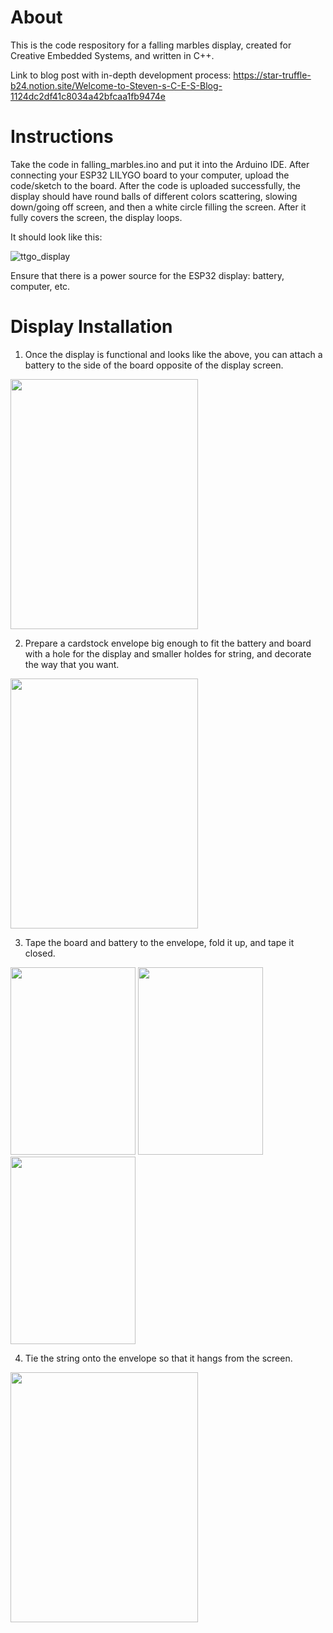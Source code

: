 # About
This is the code respository for a falling marbles display, created for Creative Embedded Systems, and written in C++.

Link to blog post with in-depth development process: https://star-truffle-b24.notion.site/Welcome-to-Steven-s-C-E-S-Blog-1124dc2df41c8034a42bfcaa1fb9474e

# Instructions
Take the code in falling_marbles.ino and put it into the Arduino IDE. After connecting your ESP32 LILYGO board to your computer, upload the code/sketch to the board.
After the code is uploaded successfully, the display should have round balls of different colors scattering, slowing down/going off screen, and then a white circle 
filling the screen. After it fully covers the screen, the display loops.

It should look like this: 

![ttgo_display](https://github.com/huangs-nyc/falling-marbles-esp32/blob/9dd9c91e0a2454330561698767850b9a9c17cc93/pictures_gifs/ttgo_display.gif)

Ensure that there is a power source for the ESP32 display: battery, computer, etc.

# Display Installation
1) Once the display is functional and looks like the above, you can attach a battery to the side of the board opposite of the display screen.

<a href="url"><img src="https://github.com/huangs-nyc/falling-marbles-esp32/blob/a68b3388f226019fb707169c2a9eec97c21c5a71/pictures_gifs/battery_board.png" height="400" width="300"></a>

2) Prepare a cardstock envelope big enough to fit the battery and board with a hole for the display and smaller holdes for string, and decorate the way that you want.


<a href="url"><img src="https://github.com/huangs-nyc/falling-marbles-esp32/blob/8175d991538d366b951dc2c3cd182b5d1e919bae/pictures_gifs/envelope.png" height="400" width="300"></a>

3) Tape the board and battery to the envelope, fold it up, and tape it closed.


<a href="url"><img src="https://github.com/huangs-nyc/falling-marbles-esp32/blob/8175d991538d366b951dc2c3cd182b5d1e919bae/pictures_gifs/board_envelope.png" height="300" width="200"></a>
<a href="url"><img src="https://github.com/huangs-nyc/falling-marbles-esp32/blob/8175d991538d366b951dc2c3cd182b5d1e919bae/pictures_gifs/battery_board_envelope.png" height="300" width="200"></a>
<a href="url"><img src="https://github.com/huangs-nyc/falling-marbles-esp32/blob/8175d991538d366b951dc2c3cd182b5d1e919bae/pictures_gifs/wrapped_display.png" height="300" width="200"></a>


4) Tie the string onto the envelope so that it hangs from the screen.


<a href="url"><img src="https://github.com/huangs-nyc/falling-marbles-esp32/blob/967ae242684170d3aaf4f052ab38e6f670dcbf50/pictures_gifs/finished_envelope.png" height="400" width="300"></a>
